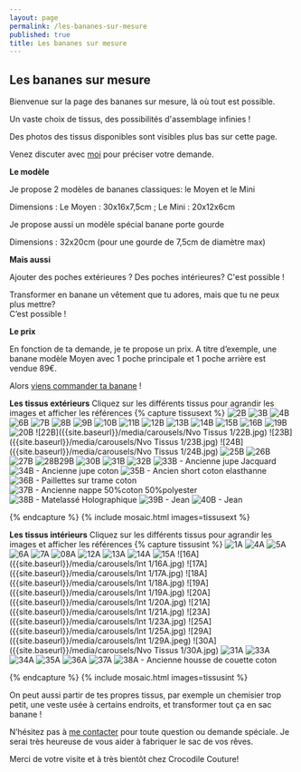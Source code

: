 ```yaml
---
layout: page
permalink: /les-bananes-sur-mesure
published: true
title: Les bananes sur mesure
---
```

## Les bananes sur mesure 

Bienvenue sur la page des bananes sur mesure, là où tout est possible.

Un vaste choix de tissus, des possibilités d'assemblage infinies !

Des photos des tissus disponibles sont visibles plus bas sur cette page.


Venez discuter avec [moi](mailto:crocodile.couture@gmail.com) pour préciser votre demande.


**Le modèle** 

Je propose 2 modèles de bananes classiques: le Moyen et le Mini

Dimensions : Le Moyen : 30x16x7,5cm ; Le Mini : 20x12x6cm

Je propose aussi un modèle spécial banane porte gourde 

Dimensions : 32x20cm (pour une gourde de 7,5cm de diamètre max)

**Mais aussi**

Ajouter des poches extérieures ? Des poches intérieures? 
C'est possible !

Transformer en banane un vêtement que tu adores, mais que tu ne peux plus mettre?  
C’est possible !


**Le prix**

En fonction de ta demande, je te propose un prix. 
A titre d’exemple, une banane modèle Moyen avec 1 poche principale et 1 poche arrière est vendue 89€.

Alors [viens commander ta banane](mailto:crocodile.couture@gmail.com) ! 

**Les tissus extérieurs**
Cliquez sur les différents tissus pour agrandir les images et afficher les références
{% capture tissusext %}
![2B]({{site.baseurl}}/media/carousels/EXT2/2B.jpg)
![3B]({{site.baseurl}}/media/carousels/EXT2/3B.jpg)
![4B]({{site.baseurl}}/media/carousels/EXT2/4B.jpg)
![6B]({{site.baseurl}}/media/carousels/EXT2/6B.jpg)
![7B]({{site.baseurl}}/media/carousels/EXT2/7B.jpg)
![8B]({{site.baseurl}}/media/carousels/EXT2/8B.jpg)
![9B]({{site.baseurl}}/media/carousels/Ext1/9B.jpg)
![10B]({{site.baseurl}}/media/carousels/Ext1/10B.jpg)
![11B]({{site.baseurl}}/media/carousels/Ext1/11B.jpg)
![12B]({{site.baseurl}}/media/carousels/Ext1/12B.jpg)
![13B]({{site.baseurl}}/media/carousels/Ext1/13B.jpg)
![14B]({{site.baseurl}}/media/carousels/Ext1/14B.jpg)
![15B]({{site.baseurl}}/media/carousels/Ext1/15B.jpg)
![16B]({{site.baseurl}}/media/carousels/Ext1/16B.jpg)
![19B]({{site.baseurl}}/media/carousels/Ext1/19B.jpg)
![20B]({{site.baseurl}}/media/carousels/Ext1/20B.jpg)
![22B]({{site.baseurl}}/media/carousels/Nvo Tissus 1/22B.jpg)
![23B]({{site.baseurl}}/media/carousels/Nvo Tissus 1/23B.jpg)
![24B]({{site.baseurl}}/media/carousels/Nvo Tissus 1/24B.jpg)
![25B]({{site.baseurl}}/media/25B.jpg)
![26B]({{site.baseurl}}/media/26B.jpg)
![27B]({{site.baseurl}}/media/27B.jpg)
![28B29B]({{site.baseurl}}/media/28B29B.jpg)
![30B]({{site.baseurl}}/media/30B.jpg)
![31B]({{site.baseurl}}/media/31B.jpg)
![32B]({{site.baseurl}}/media/32B.jpg)
![33B - Ancienne jupe Jacquard]({{site.baseurl}}/media/33B.jpg)
![34B - Ancienne jupe coton]({{site.baseurl}}/media/34B.jpg)
![35B - Ancien short coton elasthanne]({{site.baseurl}}/media/35B.jpg)
![36B - Paillettes sur trame coton]({{site.baseurl}}/media/36B.jpg)
![37B - Ancienne nappe 50%coton 50%polyester]({{site.baseurl}}/media/37B.jpg)
![38B - Matelassé Holographique]({{site.baseurl}}/media/1.jpg)
![39B - Jean]({{site.baseurl}}/media/39B.jpg)
![40B - Jean]({{site.baseurl}}/media/40B.jpg)


{% endcapture %}
{% include mosaic.html images=tissusext %}

**Les tissus intérieurs**
Cliquez sur les différents tissus pour agrandir les images et afficher les références
{% capture tissusint %}
![1A]({{site.baseurl}}/media/carousels/Int2/1A.jpg)
![4A]({{site.baseurl}}/media/carousels/Int2/4A.jpg)
![5A]({{site.baseurl}}/media/carousels/Int2/5A.jpg)
![6A]({{site.baseurl}}/media/carousels/Int2/6A.jpg)
![7A]({{site.baseurl}}/media/carousels/Int2/7A.jpg)
![08A]({{site.baseurl}}/media/carousels/Int2/08A.jpg)
![12A]({{site.baseurl}}/media/carousels/Int2/12A.jpg)
![13A]({{site.baseurl}}/media/carousels/Int2/13A.jpg)
![14A]({{site.baseurl}}/media/carousels/Int2/14A.jpg)
![15A]({{site.baseurl}}/media/15A.jpg)
![16A]({{site.baseurl}}/media/carousels/Int 1/16A.jpg)
![17A]({{site.baseurl}}/media/carousels/Int 1/17A.jpg)
![18A]({{site.baseurl}}/media/carousels/Int 1/18A.jpg)
![19A]({{site.baseurl}}/media/carousels/Int 1/19A.jpg)
![20A]({{site.baseurl}}/media/carousels/Int 1/20A.jpg)
![21A]({{site.baseurl}}/media/carousels/Int 1/21A.jpg)
![23A]({{site.baseurl}}/media/carousels/Int 1/23A.jpg)
![25A]({{site.baseurl}}/media/carousels/Int 1/25A.jpg)
![29A]({{site.baseurl}}/media/carousels/Int 1/29A.jpeg)
![30A]({{site.baseurl}}/media/carousels/Nvo Tissus 1/30A.jpg)
![31A]({{site.baseurl}}/media/31A.jpg)
![33A]({{site.baseurl}}/media/33A.jpg)
![34A]({{site.baseurl}}/media/34A.jpg)
![35A]({{site.baseurl}}/media/35A.jpg)
![36A]({{site.baseurl}}/media/36A.jpg)
![37A]({{site.baseurl}}/media/37A.jpg)
![38A - Ancienne housse de couette coton]({{site.baseurl}}/media/38A.jpg)

{% endcapture %}
{% include mosaic.html images=tissusint %}

On peut aussi partir de tes propres tissus, par exemple un chemisier trop petit, une veste usée à certains endroits, et transformer tout ça en sac banane !


N’hésitez pas à [me contacter](mailto:crocodile.couture@gmail.com) pour toute question ou demande spéciale. Je serai très heureuse de vous aider à fabriquer le sac de vos rêves.

Merci de votre visite et à très bientôt chez Crocodile Couture!
